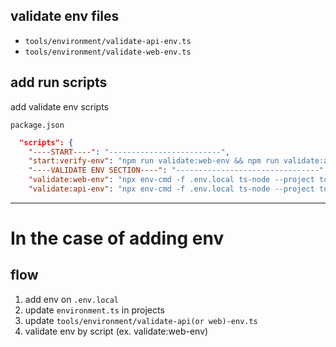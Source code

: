 ## validate env files

- `tools/environment/validate-api-env.ts`
- `tools/environment/validate-web-env.ts`

## add run scripts

add validate env scripts

`package.json`

```json
  "scripts": {
    "----START----": "-------------------------",
    "start:verify-env": "npm run validate:web-env && npm run validate:api-env",
    "----VALIDATE ENV SECTION----": "--------------------------------",
    "validate:web-env": "npx env-cmd -f .env.local ts-node --project tools/tsconfig.tools.json tools/environment/validate-web-env.ts",
    "validate:api-env": "npx env-cmd -f .env.local ts-node --project tools/tsconfig.tools.json tools/environment/validate-api-env.ts",
```

---

# In the case of adding env

## flow

1. add env on `.env.local`
2. update `environment.ts` in projects
3. update `tools/environment/validate-api(or web)-env.ts`
4. validate env by script (ex. validate:web-env)
